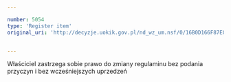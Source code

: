 ```yaml
---

number: 5054
type: 'Register item'
original_uri: 'http://decyzje.uokik.gov.pl/nd_wz_um.nsf/0/16B0D166F87E0D3DC1257BB9003CE4FC?OpenDocument'


---
```


Właściciel zastrzega sobie prawo do zmiany regulaminu bez podania przyczyn i bez wcześniejszych uprzedzeń
